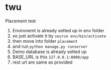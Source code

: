 # twu
Placement test


1. Environemt is already setted up in env folder
2. so just activate it by `source env/bin/activate`
3. then move into folder `placement`
4. and run `python manage.py runserver`
5. Demo database is already setted up
6. BASE_URL is this `127.0.0.1:8000/app`
7. rest url are same as provided
